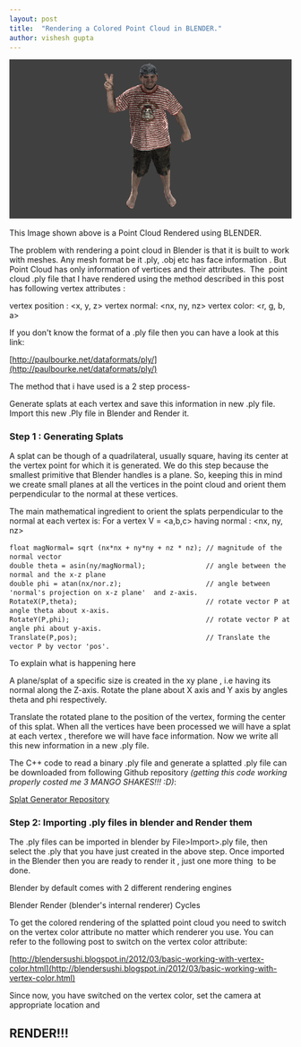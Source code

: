 ```yaml
---
layout: post
title:  "Rendering a Colored Point Cloud in BLENDER."
author: vishesh gupta
---
```

![male.png](/assets/images/male.png)

This Image shown above is a Point Cloud Rendered using BLENDER.

The problem with rendering a point cloud in Blender is that it is built to work with meshes. Any mesh format be it .ply, .obj etc has face information . But Point Cloud has only information of vertices and their attributes.  The  point cloud .ply file that I have rendered using the method described in this post has following vertex attributes :

vertex position : <x, y, z>
vertex normal: <nx, ny, nz>
vertex color: <r, g, b, a>

If you don't know the format of a .ply file then you can have a look at this link:

[http://paulbourke.net/dataformats/ply/](http://paulbourke.net/dataformats/ply/)

The method that i have used is a 2 step process-

Generate splats at each vertex and save this information in new .ply file.
Import this new .Ply file in Blender and Render it.

### Step 1 : Generating Splats

A splat can be though of a quadrilateral, usually square, having its center at the vertex point for which it is generated. We do this step because the smallest primitive that Blender handles is a plane. So, keeping this in mind we create small planes at all the vertices in the point cloud and orient them perpendicular to the normal at these vertices.

The main mathematical ingredient to orient the splats perpendicular to the normal at each vertex is:
For a vertex V = <a,b,c> having normal : <nx, ny, nz>
```
float magNormal= sqrt (nx*nx + ny*ny + nz * nz); // magnitude of the normal vector
double theta = asin(ny/magNormal);               // angle between the normal and the x-z plane
double phi = atan(nx/nor.z);                     // angle between 'normal's projection on x-z plane'  and z-axis.
RotateX(P,theta);                                // rotate vector P at angle theta about x-axis.
RotateY(P,phi);                                  // rotate vector P at angle phi about y-axis.
Translate(P,pos);                                // Translate the vector P by vector 'pos'.
```

To explain what is happening here

A plane/splat of a specific size is created in the xy plane , i.e having its normal along the Z-axis.
Rotate the plane about X axis and Y axis by angles theta and phi respectively.

Translate the rotated plane to the position of the vertex, forming the center of this splat.
When all the vertices have been processed we will have a splat at each vertex , therefore we will have face information. Now we write all this new information in a new .ply file.

The C++ code to read a binary .ply file and generate a splatted .ply file can be downloaded from following Github repository *(getting this code working properly costed me 3 MANGO SHAKES!!! :D)*:

[Splat Generator Repository](https://github.com/vgvishesh/Splat-Generator.git)

### Step 2: Importing .ply files in blender and Render them

The .ply files can be imported in blender by File>Import>.ply file, then select the .ply that you have just created in the above step. Once imported in the Blender then you are ready to render it , just one more thing  to be done.

Blender by default comes with 2 different rendering engines

Blender Render (blender's internal renderer)
Cycles

To get the colored rendering of the splatted point cloud you need to switch on the vertex color attribute no matter which renderer you use. You can refer to the following post to switch on the vertex color attribute:

[http://blendersushi.blogspot.in/2012/03/basic-working-with-vertex-color.html](http://blendersushi.blogspot.in/2012/03/basic-working-with-vertex-color.html)

Since now, you have switched on the vertex color, set the camera at appropriate location and

## RENDER!!!


